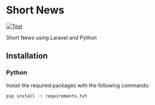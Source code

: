 # Short News

[![Test](https://github.com/tonichi-printing/short-news/actions/workflows/run-tests.yml/badge.svg?branch=main&event=push)](https://github.com/tonichi-printing/short-news/actions/workflows/run-tests.yml)

Short News using Laravel and Python

## Installation

### Python

Install the required packages with the following commands:

```bash
pip install -r requirements.txt
```
